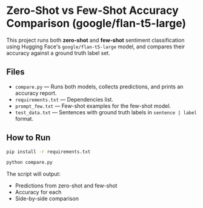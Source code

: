 # Zero-Shot vs Few-Shot Accuracy Comparison (google/flan-t5-large)

This project runs both **zero-shot** and **few-shot** sentiment classification using Hugging Face's `google/flan-t5-large` model, 
and compares their accuracy against a ground truth label set.

## Files
- `compare.py` — Runs both models, collects predictions, and prints an accuracy report.
- `requirements.txt` — Dependencies list.
- `prompt_few.txt` — Few-shot examples for the few-shot model.
- `test_data.txt` — Sentences with ground truth labels in `sentence | label` format.

## How to Run
```bash
pip install -r requirements.txt

python compare.py
```

The script will output:
- Predictions from zero-shot and few-shot
- Accuracy for each
- Side-by-side comparison
